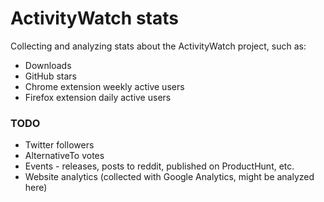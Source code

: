 ActivityWatch stats
===================

Collecting and analyzing stats about the ActivityWatch project, such as:

 - Downloads
 - GitHub stars
 - Chrome extension weekly active users
 - Firefox extension daily active users


### TODO

 - Twitter followers
 - AlternativeTo votes
 - Events - releases, posts to reddit, published on ProductHunt, etc.
 - Website analytics (collected with Google Analytics, might be analyzed here)

